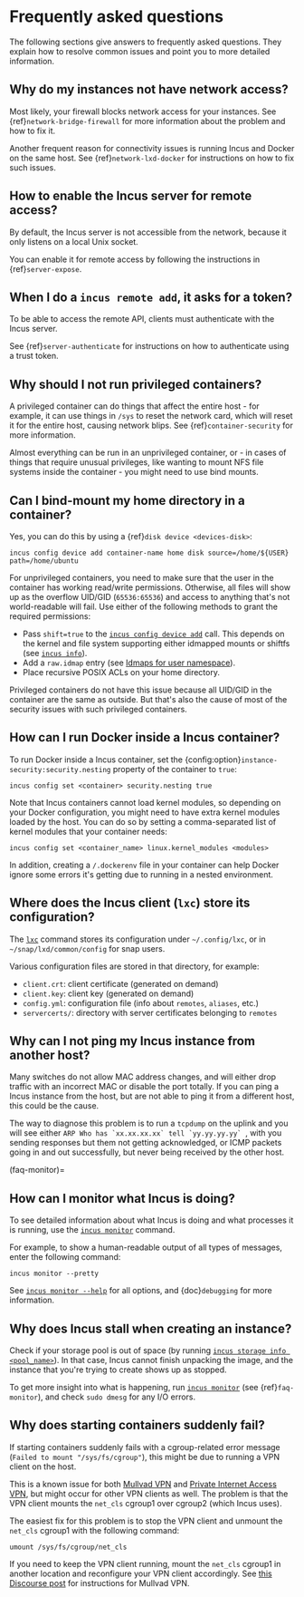 # Frequently asked questions

The following sections give answers to frequently asked questions.
They explain how to resolve common issues and point you to more detailed information.

## Why do my instances not have network access?

Most likely, your firewall blocks network access for your instances.
See {ref}`network-bridge-firewall` for more information about the problem and how to fix it.

Another frequent reason for connectivity issues is running Incus and Docker on the same host.
See {ref}`network-lxd-docker` for instructions on how to fix such issues.

## How to enable the Incus server for remote access?

By default, the Incus server is not accessible from the network, because it only listens on a local Unix socket.

You can enable it for remote access by following the instructions in {ref}`server-expose`.

## When I do a `incus remote add`, it asks for a token?

To be able to access the remote API, clients must authenticate with the Incus server.

See {ref}`server-authenticate` for instructions on how to authenticate using a trust token.

## Why should I not run privileged containers?

A privileged container can do things that affect the entire host - for example, it can use things in `/sys` to reset the network card, which will reset it for the entire host, causing network blips.
See {ref}`container-security` for more information.

Almost everything can be run in an unprivileged container, or - in cases of things that require unusual privileges, like wanting to mount NFS file systems inside the container - you might need to use bind mounts.

## Can I bind-mount my home directory in a container?

Yes, you can do this by using a {ref}`disk device <devices-disk>`:

    incus config device add container-name home disk source=/home/${USER} path=/home/ubuntu

For unprivileged containers, you need to make sure that the user in the container has working read/write permissions.
Otherwise, all files will show up as the overflow UID/GID (`65536:65536`) and access to anything that's not world-readable will fail.
Use either of the following methods to grant the required permissions:

- Pass `shift=true` to the [`incus config device add`](incus_config_device_add.md) call. This depends on the kernel and file system supporting either idmapped mounts or shiftfs (see [`incus info`](incus_info.md)).
- Add a `raw.idmap` entry (see [Idmaps for user namespace](userns-idmap.md)).
- Place recursive POSIX ACLs on your home directory.

Privileged containers do not have this issue because all UID/GID in the container are the same as outside.
But that's also the cause of most of the security issues with such privileged containers.

## How can I run Docker inside a Incus container?

To run Docker inside a Incus container, set the {config:option}`instance-security:security.nesting` property of the container to `true`:

    incus config set <container> security.nesting true

Note that Incus containers cannot load kernel modules, so depending on your Docker configuration, you might need to have extra kernel modules loaded by the host.
You can do so by setting a comma-separated list of kernel modules that your container needs:

    incus config set <container_name> linux.kernel_modules <modules>

In addition, creating a `/.dockerenv` file in your container can help Docker ignore some errors it's getting due to running in a nested environment.

## Where does the Incus client (`lxc`) store its configuration?

The [`lxc`](incus.md) command stores its configuration under `~/.config/lxc`, or in `~/snap/lxd/common/config` for snap users.

Various configuration files are stored in that directory, for example:

- `client.crt`: client certificate (generated on demand)
- `client.key`: client key (generated on demand)
- `config.yml`: configuration file (info about `remotes`, `aliases`, etc.)
- `servercerts/`: directory with server certificates belonging to `remotes`

## Why can I not ping my Incus instance from another host?

Many switches do not allow MAC address changes, and will either drop traffic with an incorrect MAC or disable the port totally.
If you can ping a Incus instance from the host, but are not able to ping it from a different host, this could be the cause.

The way to diagnose this problem is to run a `tcpdump` on the uplink and you will see either ``ARP Who has `xx.xx.xx.xx` tell `yy.yy.yy.yy` ``, with you sending responses but them not getting acknowledged, or ICMP packets going in and out successfully, but never being received by the other host.

(faq-monitor)=
## How can I monitor what Incus is doing?

To see detailed information about what Incus is doing and what processes it is running, use the [`incus monitor`](incus_monitor.md) command.

For example, to show a human-readable output of all types of messages, enter the following command:

    incus monitor --pretty

See [`incus monitor --help`](incus_monitor.md) for all options, and {doc}`debugging` for more information.

## Why does Incus stall when creating an instance?

Check if your storage pool is out of space (by running [`incus storage info <pool_name>`](incus_storage_info.md)).
In that case, Incus cannot finish unpacking the image, and the instance that you're trying to create shows up as stopped.

To get more insight into what is happening, run [`incus monitor`](incus_monitor.md) (see {ref}`faq-monitor`), and check `sudo dmesg` for any I/O errors.

## Why does starting containers suddenly fail?

If starting containers suddenly fails with a cgroup-related error message (`Failed to mount "/sys/fs/cgroup"`), this might be due to running a VPN client on the host.

This is a known issue for both [Mullvad VPN](https://github.com/mullvad/mullvadvpn-app/issues/3651) and [Private Internet Access VPN](https://github.com/pia-foss/desktop/issues/50), but might occur for other VPN clients as well.
The problem is that the VPN client mounts the `net_cls` cgroup1 over cgroup2 (which Incus uses).

The easiest fix for this problem is to stop the VPN client and unmount the `net_cls` cgroup1 with the following command:

    umount /sys/fs/cgroup/net_cls

If you need to keep the VPN client running, mount the `net_cls` cgroup1 in another location and reconfigure your VPN client accordingly.
See [this Discourse post](https://discuss.linuxcontainers.org/t/help-help-help-cgroup2-related-issue-on-ubuntu-jammy-with-mullvad-and-privateinternetaccess-vpn/14705/18) for instructions for Mullvad VPN.

